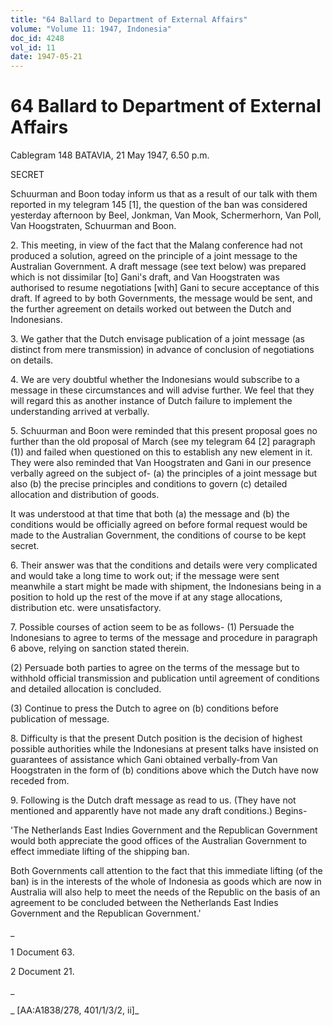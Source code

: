 ```yaml
---
title: "64 Ballard to Department of External Affairs"
volume: "Volume 11: 1947, Indonesia"
doc_id: 4248
vol_id: 11
date: 1947-05-21
---
```


# 64 Ballard to Department of External Affairs

Cablegram 148 BATAVIA, 21 May 1947, 6.50 p.m.

SECRET

Schuurman and Boon today inform us that as a result of our talk with them reported in my telegram 145 [1], the question of the ban was considered yesterday afternoon by Beel, Jonkman, Van Mook, Schermerhorn, Van Poll, Van Hoogstraten, Schuurman and Boon.

2\. This meeting, in view of the fact that the Malang conference had not produced a solution, agreed on the principle of a joint message to the Australian Government. A draft message (see text below) was prepared which is not dissimilar [to] Gani's draft, and Van Hoogstraten was authorised to resume negotiations [with] Gani to secure acceptance of this draft. If agreed to by both Governments, the message would be sent, and the further agreement on details worked out between the Dutch and Indonesians.

3\. We gather that the Dutch envisage publication of a joint message (as distinct from mere transmission) in advance of conclusion of negotiations on details.

4\. We are very doubtful whether the Indonesians would subscribe to a message in these circumstances and will advise further. We feel that they will regard this as another instance of Dutch failure to implement the understanding arrived at verbally.

5\. Schuurman and Boon were reminded that this present proposal goes no further than the old proposal of March (see my telegram 64 [2] paragraph (1)) and failed when questioned on this to establish any new element in it. They were also reminded that Van Hoogstraten and Gani in our presence verbally agreed on the subject of- (a) the principles of a joint message but also (b) the precise principles and conditions to govern (c) detailed allocation and distribution of goods.

It was understood at that time that both (a) the message and (b) the conditions would be officially agreed on before formal request would be made to the Australian Government, the conditions of course to be kept secret.

6\. Their answer was that the conditions and details were very complicated and would take a long time to work out; if the message were sent meanwhile a start might be made with shipment, the Indonesians being in a position to hold up the rest of the move if at any stage allocations, distribution etc. were unsatisfactory.

7\. Possible courses of action seem to be as follows- (1) Persuade the Indonesians to agree to terms of the message and procedure in paragraph 6 above, relying on sanction stated therein.

(2) Persuade both parties to agree on the terms of the message but to withhold official transmission and publication until agreement of conditions and detailed allocation is concluded.

(3) Continue to press the Dutch to agree on (b) conditions before publication of message.

8\. Difficulty is that the present Dutch position is the decision of highest possible authorities while the Indonesians at present talks have insisted on guarantees of assistance which Gani obtained verbally-from Van Hoogstraten in the form of (b) conditions above which the Dutch have now receded from.

9\. Following is the Dutch draft message as read to us. (They have not mentioned and apparently have not made any draft conditions.) Begins-

'The Netherlands East Indies Government and the Republican Government would both appreciate the good offices of the Australian Government to effect immediate lifting of the shipping ban.

Both Governments call attention to the fact that this immediate lifting (of the ban) is in the interests of the whole of Indonesia as goods which are now in Australia will also help to meet the needs of the Republic on the basis of an agreement to be concluded between the Netherlands East Indies Government and the Republican Government.'

_

1 Document 63.

2 Document 21.

_

_ [AA:A1838/278, 401/1/3/2, ii]_
